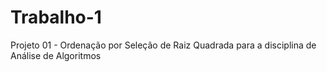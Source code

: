 # Trabalho-1
Projeto 01 - Ordenação por Seleção de Raiz Quadrada para a disciplina de Análise de Algoritmos
